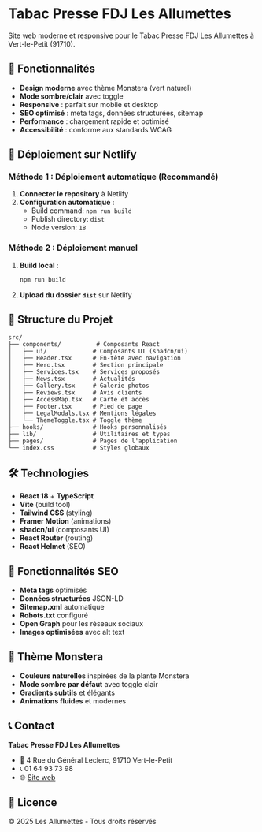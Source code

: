# Tabac Presse FDJ Les Allumettes

Site web moderne et responsive pour le Tabac Presse FDJ Les Allumettes à Vert-le-Petit (91710).

## 🌟 Fonctionnalités

- **Design moderne** avec thème Monstera (vert naturel)
- **Mode sombre/clair** avec toggle
- **Responsive** : parfait sur mobile et desktop
- **SEO optimisé** : meta tags, données structurées, sitemap
- **Performance** : chargement rapide et optimisé
- **Accessibilité** : conforme aux standards WCAG

## 🚀 Déploiement sur Netlify

### Méthode 1 : Déploiement automatique (Recommandé)

1. **Connecter le repository** à Netlify
2. **Configuration automatique** :
   - Build command: `npm run build`
   - Publish directory: `dist`
   - Node version: `18`

### Méthode 2 : Déploiement manuel

1. **Build local** :
   ```bash
   npm run build
   ```

2. **Upload du dossier `dist`** sur Netlify

## 📁 Structure du Projet

```
src/
├── components/          # Composants React
│   ├── ui/             # Composants UI (shadcn/ui)
│   ├── Header.tsx      # En-tête avec navigation
│   ├── Hero.tsx        # Section principale
│   ├── Services.tsx    # Services proposés
│   ├── News.tsx        # Actualités
│   ├── Gallery.tsx     # Galerie photos
│   ├── Reviews.tsx     # Avis clients
│   ├── AccessMap.tsx   # Carte et accès
│   ├── Footer.tsx      # Pied de page
│   ├── LegalModals.tsx # Mentions légales
│   └── ThemeToggle.tsx # Toggle thème
├── hooks/              # Hooks personnalisés
├── lib/                # Utilitaires et types
├── pages/              # Pages de l'application
└── index.css           # Styles globaux
```

## 🛠️ Technologies

- **React 18** + **TypeScript**
- **Vite** (build tool)
- **Tailwind CSS** (styling)
- **Framer Motion** (animations)
- **shadcn/ui** (composants UI)
- **React Router** (routing)
- **React Helmet** (SEO)

## 📱 Fonctionnalités SEO

- **Meta tags** optimisés
- **Données structurées** JSON-LD
- **Sitemap.xml** automatique
- **Robots.txt** configuré
- **Open Graph** pour les réseaux sociaux
- **Images optimisées** avec alt text

## 🎨 Thème Monstera

- **Couleurs naturelles** inspirées de la plante Monstera
- **Mode sombre par défaut** avec toggle clair
- **Gradients subtils** et élégants
- **Animations fluides** et modernes

## 📞 Contact

**Tabac Presse FDJ Les Allumettes**
- 📍 4 Rue du Général Leclerc, 91710 Vert-le-Petit
- 📞 01 64 93 73 98
- 🌐 [Site web](https://lesallumettes-vert.netlify.app)

## 📄 Licence

© 2025 Les Allumettes - Tous droits réservés
